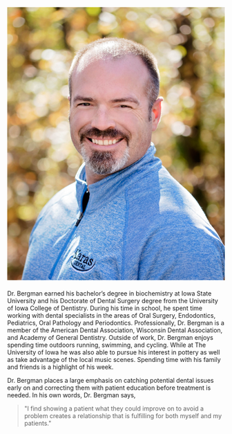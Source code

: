 ![Dr. Karas](/img/KarasDental_dr.karas.jpg "Dr. Karas DDS")
------------
Dr. Bergman earned his bachelor’s degree in biochemistry at Iowa State University and his Doctorate of Dental Surgery degree from the University of Iowa College of Dentistry. During his time in school, he spent time working with dental specialists in the areas of Oral Surgery, Endodontics, Pediatrics, Oral Pathology and Periodontics. Professionally, Dr. Bergman is a member of the American Dental Association, Wisconsin Dental Association, and Academy of General Dentistry. Outside of work, Dr. Bergman enjoys spending time outdoors running, swimming, and cycling. While at The University of Iowa he was also able to pursue his interest in pottery as well as take advantage of the local music scenes. Spending time with his family and friends is a highlight of his week.

Dr. Bergman places a large emphasis on catching potential dental issues early on and correcting them with patient education before treatment is needed. In his own words, Dr. Bergman says,
> "I find showing a patient what they could improve on to avoid a problem creates a relationship that is fulfilling for both myself and my patients."
